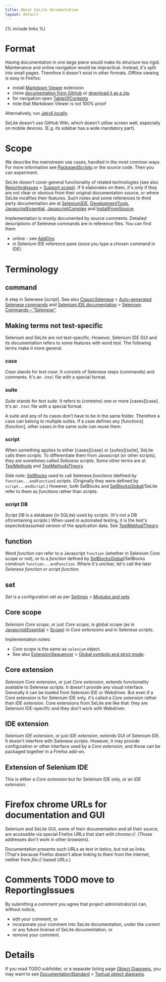 ```yaml
---
title: About SeLite documentation
layout: default
---
```

{% include links %}

# Format
Having documentation in one large piece would make its structure too rigid. Maintenance and online navigation would be impractical. Instead, it's split into small pages. Therefore it doesn't exist in other formats. Offline viewing is easy in Firefox:

* install [Markdown Viewer](https://addons.mozilla.org/en-us/firefox/addon/markdown-viewer/) extension
* clone [documentation from GitHub](https://github.com/selite/selite.github.io) or [download it as a zip](https://github.com/selite/selite.github.io/archive/master.zip).
* for navigation open [TableOfContents](TableOfContents)
* note that Markdown Viewer is not 100% proof

Alternatively, run [Jekyll locally](https://help.github.com/articles/using-jekyll-with-pages/).

SeLite doesn't use GitHub Wiki, which doesn't utilise screen well, especially on mobile devices. (E.g. its sidebar has a wide mandatory part).

# Scope
We describe the mainstream use cases, handled in the most common ways. For more information see [PackagedScripts](PackagedScripts) or the source code. Then you can experiment.

SeLite doesn't cover general functionality of related technologies (see also [ReportingIssues](ReportingIssues) > [Support scope](ReportingIssues#support-scope)). If it elaborates on them, it's only if they are not clear or obvious from their original documentation source, or where SeLite modifies their features. Such notes and some references to third party documentation are at [SeleniumIDE](SeleniumIDE), [DevelopmentTools](DevelopmentTools), [JavascriptEssential](JavascriptEssential), [JavascriptComplex](JavascriptComplex) and [InstallFromSource](InstallFromSource).

Implementation is mostly documented by source comments. Detailed descriptions of Selenese commands are in reference files. You can find them

  * online - see [AddOns](AddOns)
  * in Selenium IDE reference pane (once you type a chosen command in IDE).

# Terminology

## command
A step in Selenese [script]. See also [ClassicSelenese](ClassicSelenese) > [Auto-generated Selenese commands](ClassicSelenese#auto-generated-selenese-commands) and [Selenium IDE documentation](http://docs.seleniumhq.org/docs/02_selenium_ide.jsp) > [Selenium Commands – “Selenese”](http://docs.seleniumhq.org/docs/02_selenium_ide.jsp#selenium-commands-selenese]).

## Making terms not test-specific
Selenium and SeLite are not test-specific. However, Selenium IDE GUI and its documentation refers to some features with word _test_. The following terms make it more general.

### case
_Case_ stands for _test case_. It consists of Selenese steps (commands) and comments. It's an `.html` file with a special format.

### suite
_Suite_ stands for _test suite_. It refers to (_contains_) one or more [cases][case]. It's an `.html` file with a special format.

A suite and any of its cases don't have to be in the same folder. Therefore a case can belong to multiple suites. If a case defines any [functions][function], other cases in the same suite can reuse them.

### script
When something applies to either [cases][case] or [suites][suite], SeLite calls them _scripts_. To differentiate them from Javascript (or other scripts), they are sometimes called _Selenese scripts_. Some other terms are at [TestMethods](TestMethods) and [TestMethodsTheory](TestMethodsTheory).

Side note: [SelBlocks](https://addons.mozilla.org/en-US/firefox/addon/selenium-ide-sel-blocks/versions/) used to call Selenese _functions_ (defined by `function...endFunction`) _scripts_. (Originally they were defined by `script...endScript`.) However, both SelBlocks and [SelBlocksGlobal](SelBlocksGlobal)/SeLite refer to them as _functions_ rather than _scripts_.

### script DB
_Script DB_ is a database (in SQLite) used by _scripts_. (It's not a DB of/containing _scripts_.) When used in automated testing, it is the test's expected/assumed version of the application data. See [TestMethodTheory](TestMethodTheory).

## function
Word _function_ can refer to a Javascript `function` (whether in Selenium Core scope or not), or to a _function_ defined by [SelBlocksGlobal](SelBlocksGlobal)/SelBlocks construct `function...endFunction`. Where it's unclear, let's call the later _Selenese function_ or _script function_.

## set
_Set_ is a configuration set as per [Settings](Settings) > [Modules and sets](Settings#modules-and-sets).

## Core scope
_Selenium Core scope_, or just _Core scope_, is global scope (as in [JavascriptEssential](JavascriptEssential) > [Scope](JavascriptEssential#scope)) in _Core extensions_ and in Selenese _scripts_.

Implementation notes:

* _Core scope_ is the same as `selenium` object.
* See also [ExtensionSequencer](ExtensionSequencer) > [Global symbols and strict mode](ExtensionSequencer#global-symbols-and-strict-mode).

## Core extension
_Selenium Core extension_, or just _Core extension_, extends functionality available to Selenese scripts. It doesn't provide any visual interface. Generally it can be loaded from Selenium IDE or Webdriver. But even if a Core extension is for Selenium IDE only, it's called a _Core extension_ rather than _IDE extension_. Core extensions from SeLite are like that: they are Selenium IDE-specific and they don't work with Webdriver.

## IDE extension
_Selenium IDE extension_, or just _IDE extension_, extends GUI of Selenium IDE. It doesn't interfere with Selenese scripts. However, it may provide configuration or other interface used by a _Core extension_, and those can be packaged together in a Firefox add-on.

## Extension of Selenium IDE
This is either a _Core extension_ but for Selenium IDE only, or an _IDE extension_.

# Firefox chrome URLs for documentation and GUI
Selenium and SeLite GUI, some of their documentation and all their source, are accessible via special Firefox URLs that start with _chrome://_. (Those addresses don't work in other browsers).

Documentation presents such URLs as text _in italics_, but not as links. (That's because Firefox doesn't allow linking to them from the internet, neither from _file://_ based URLs.)

# Comments TODO move to ReportingIssues
By submitting a comment you agree that project administrator(s) can, without notice,

  * edit your comment, or
  * incorporate your comment into SeLite documentation, under the current or any future license of SeLite documentation, or
  * remove your comment.

# Details #
If you read TODO subfolder, or a separate listing page [Object Diagrams](https://code.google.com/p/selite/w/list?q=label:ObjectDiagram), you may want to see [DocumentationStandard](DocumentationStandard) > [Textual object diagrams](DocumentationStandard#textual-object-diagrams).